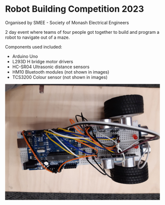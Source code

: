 # Robot Building Competition 2023

Organised by SMEE - Society of Monash Electrical Engineers

2 day event where teams of four people got together to build and program a robot to navigate out of a maze. 

Components used included:
- Arduino Uno
- L293D H bridge motor drivers
- HC-SR04 Ultrasonic distance sensors
- HM10 Bluetooth modules (not shown in images)
- TCS3200 Colour sensor (not shown in images)

![](images/top2.jpg)

